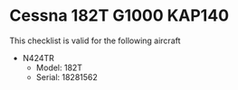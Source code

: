 # Cessna 182T G1000 KAP140

This checklist is valid for the following aircraft

* N424TR
  * Model: 182T
  * Serial: 18281562
